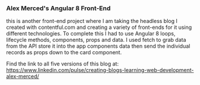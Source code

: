 ### Alex Merced's Angular 8 Front-End

this is another front-end project where I am taking the headless blog I created with contentful.com and creating a variety of front-ends for it using different technologies. To complete this I had to use Angular 8 loops, lifecycle methods, components, props and data. I used fetch to grab data from the API store it into the app components data then send the individual records as props down to the card component.

Find the link to all five versions of this blog at:
https://www.linkedin.com/pulse/creating-blogs-learning-web-development-alex-merced/
